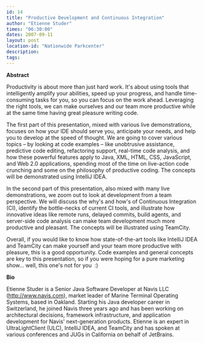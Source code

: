 ```yaml
---
id: 14
title: "Productive Development and Continuous Integration"
author: "Etienne Studer"
times: "06:30:00"
dates: 2007-09-11
layout: post
location-id: "Nationwide Parkcenter"  
description: 
tags: 
---
```

 **Abstract**

Productivity is about more than just hard work. It's about using tools that intelligently amplify your abilities, speed up your progress, and handle time-consuming tasks for you, so you can focus on the work ahead. Leveraging the right tools, we can make ourselves and our team more productive while at the same time having great pleasure writing code.  
  
The first part of this presentation, mixed with various live demonstrations, focuses on how your IDE should serve you, anticipate your needs, and help you to develop at the speed of thought. We are going to cover various topics – by looking at code examples – like unobtrusive assistance, predictive code editing, refactoring support, real-time code analysis, and how these powerful features apply to Java, XML, HTML, CSS, JavaScript, and Web 2.0 applications, spending most of the time on live-action code crunching and some on the philosophy of productive coding. The concepts will be demonstrated using IntelliJ IDEA.  
  
In the second part of this presentation, also mixed with many live demonstrations, we zoom out to look at development from a team perspective. We will discuss the why's and how's of Continuous Integration (CI), identify the bottle-necks of current CI tools, and illustrate how innovative ideas like remote runs, delayed commits, build agents, and server-side code analysis can make team development much more productive and pleasant. The concepts will be illustrated using TeamCity.  
  
Overall, if you would like to know how state-of-the-art tools like IntelliJ IDEA and TeamCity can make yourself and your team more productive with pleasure, this is a good opportunity. Code examples and general concepts are key to this presentation, so if you were hoping for a pure marketing show... well, this one's not for you&nbsp; :)

**Bio**  
  
Etienne Studer is a Senior Java Software Developer at Navis LLC (http://www.navis.com), market leader of Marine Terminal Operating Systems, based in Oakland. Starting his Java developer career in Switzerland, he joined Navis three years ago and has been working on architectural decisions, framework infrastructure, and application development for Navis' next-generation products. Etienne is an expert in UltraLightClient (ULC), IntelliJ IDEA, and TeamCity and has spoken at various conferences and JUGs in California on behalf of JetBrains.

